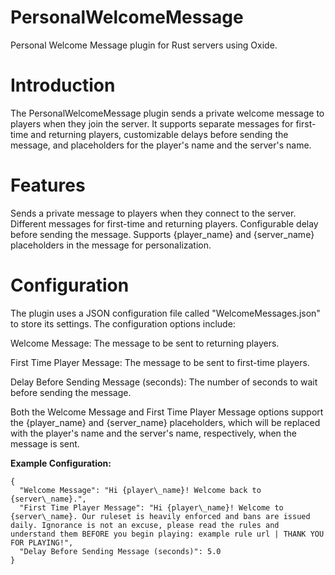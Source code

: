 # PersonalWelcomeMessage
Personal Welcome Message plugin for Rust servers using Oxide.

# Introduction

The PersonalWelcomeMessage plugin sends a private welcome message to players when they join the server. It supports separate messages for first-time and returning players, customizable delays before sending the message, and placeholders for the player's name and the server's name.

# Features
Sends a private message to players when they connect to the server.
Different messages for first-time and returning players.
Configurable delay before sending the message.
Supports {player_name} and {server_name} placeholders in the message for personalization.

# Configuration
The plugin uses a JSON configuration file called "WelcomeMessages.json" to store its settings. The configuration options include:

Welcome Message: The message to be sent to returning players.

First Time Player Message: The message to be sent to first-time players.

Delay Before Sending Message (seconds): The number of seconds to wait before sending the message.

Both the Welcome Message and First Time Player Message options support the {player_name} and {server_name} placeholders, which will be replaced with the player's name and the server's name, respectively, when the message is sent.

**Example Configuration:**

```
{  
  "Welcome Message": "Hi {player\_name}! Welcome back to {server\_name}.",  
  "First Time Player Message": "Hi {player\_name}! Welcome to {server\_name}. Our ruleset is heavily enforced and bans are issued daily. Ignorance is not an excuse, please read the rules and understand them BEFORE you begin playing: example rule url | THANK YOU FOR PLAYING!",  
  "Delay Before Sending Message (seconds)": 5.0  
}
```
